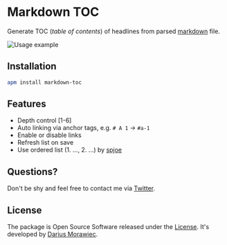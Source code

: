 # Markdown TOC

Generate TOC (*table of contents*) of headlines from parsed [markdown](http://en.wikipedia.org/wiki/Markdown) file.

![Usage example](https://raw.githubusercontent.com/nok/markdown-toc/master/RECORD.gif)

## Installation

```bash
apm install markdown-toc
```


## Features

- Depth control [1-6]
- Auto linking via  anchor tags, e.g.  `# A 1` → `#a-1`
- Enable or disable links
- Refresh list on save
- Use ordered list (1. ..., 2. ...) by [spjoe](https://github.com/spjoe)


## Questions?

Don't be shy and feel free to contact me via [Twitter](https://twitter.com/darius_morawiec).


## License

The package is Open Source Software released under the [License](LICENSE.md). It's developed by [Darius Morawiec](http://nok.onl).
